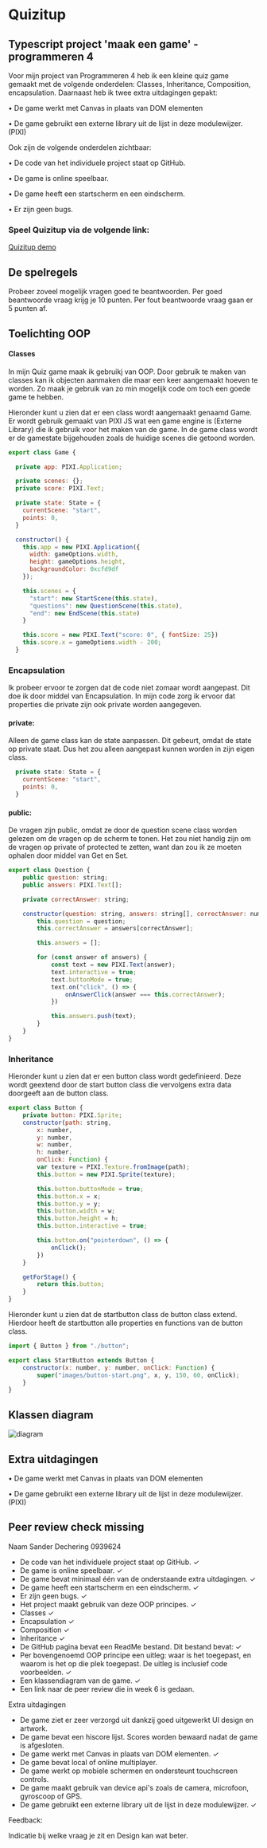 # Quizitup

## Typescript project 'maak een game' - programmeren 4
Voor mijn project van Programmeren 4 heb ik een kleine quiz game gemaakt met de volgende onderdelen: Classes, Inheritance, Composition, encapsulation. Daarnaast heb ik twee extra uitdagingen gepakt: 

• De game werkt met Canvas in plaats van DOM elementen

• De game gebruikt een externe library uit de lijst in deze modulewijzer. (PIXI)

Ook zijn de volgende onderdelen zichtbaar:

• De code van het individuele project staat op GitHub.

• De game is online speelbaar.

• De game heeft een startscherm en een eindscherm.

• Er zijn geen bugs. 


### Speel Quizitup via de volgende link:
[Quizitup demo](https://stud.hosted.hr.nl/0919894/quizitup/)

## De spelregels
Probeer zoveel mogelijk vragen goed te beantwoorden. Per goed beantwoorde vraag krijg je 10 punten. Per fout beantwoorde vraag gaan er 5 punten af.


## Toelichting OOP

#### Classes
In mijn Quiz game maak ik gebruikj van OOP. Door gebruik te maken van classes kan ik objecten aanmaken die maar een keer aangemaakt hoeven te worden. Zo maak je gebruik van zo min mogelijk code om toch een goede game te hebben.


Hieronder kunt u zien dat er een class wordt aangemaakt genaamd Game. Er wordt gebruik gemaakt van PIXI JS wat een game engine is (Externe Library) die ik gebruik voor het maken van de game. In de game class wordt er de gamestate bijgehouden zoals de huidige scenes die getoond worden.

```javascript
export class Game {

  private app: PIXI.Application;

  private scenes: {};
  private score: PIXI.Text;

  private state: State = {
    currentScene: "start",
    points: 0,
  }

  constructor() {
    this.app = new PIXI.Application({
      width: gameOptions.width,
      height: gameOptions.height,
      backgroundColor: 0xcfd9df
    });

    this.scenes = {
      "start": new StartScene(this.state),
      "questions": new QuestionScene(this.state),
      "end": new EndScene(this.state)
    }

    this.score = new PIXI.Text("score: 0", { fontSize: 25})
    this.score.x = gameOptions.width - 200;
  }

```


### Encapsulation
Ik probeer ervoor te zorgen dat de code niet zomaar wordt aangepast. Dit doe ik door middel van Encapsulation. In mijn code zorg ik ervoor dat properties die private zijn ook private worden aangegeven.



#### private: 
Alleen de game class kan de state aanpassen. Dit gebeurt, omdat de state op private staat. Dus het zou alleen aangepast kunnen worden in zijn eigen class.

```javascript
  private state: State = {
    currentScene: "start",
    points: 0,
  }
```


#### public: 
De vragen zijn public, omdat ze door de question scene class worden gelezen om de vragen op de scherm te tonen. Het zou niet handig zijn om de vragen op private of protected te zetten, want dan zou ik ze moeten ophalen door middel van Get en Set.

```javascript
export class Question {
    public question: string;
    public answers: PIXI.Text[];

    private correctAnswer: string;

    constructor(question: string, answers: string[], correctAnswer: number, onAnswerClick: Function) {
        this.question = question;
        this.correctAnswer = answers[correctAnswer];

        this.answers = [];

        for (const answer of answers) {
            const text = new PIXI.Text(answer);
            text.interactive = true;
            text.buttonMode = true;
            text.on("click", () => {
                onAnswerClick(answer === this.correctAnswer);
            })

            this.answers.push(text);
        }
    }
}
```


### Inheritance
Hieronder kunt u zien dat er een button class wordt gedefinieerd.
Deze wordt geextend door de start button class die vervolgens extra data doorgeeft aan de button class.
```javascript
export class Button {
    private button: PIXI.Sprite;
    constructor(path: string, 
        x: number, 
        y: number, 
        w: number, 
        h: number,
        onClick: Function) {
        var texture = PIXI.Texture.fromImage(path);
        this.button = new PIXI.Sprite(texture);

        this.button.buttonMode = true;
        this.button.x = x;
        this.button.y = y;
        this.button.width = w;
        this.button.height = h;
        this.button.interactive = true;

        this.button.on("pointerdown", () => {
            onClick();
        })
    }

    getForStage() {
        return this.button;
    }
}
```
Hieronder kunt u zien dat de startbutton class de button class extend.
Hierdoor heeft de startbutton alle properties en functions van de button class.


```javascript
import { Button } from "./button";

export class StartButton extends Button {
    constructor(x: number, y: number, onClick: Function) {
        super("images/button-start.png", x, y, 150, 60, onClick);
    }
}
```


## Klassen diagram
![diagram](https://image.ibb.co/gDqbEy/klassendiagram.jpg)

## Extra uitdagingen
• De game werkt met Canvas in plaats van DOM elementen

• De game gebruikt een externe library uit de lijst in deze modulewijzer. (PIXI)


## Peer review **check** **missing**
Naam Sander Dechering 0939624

- De code van het individuele project staat op GitHub. ✓
- De game is online speelbaar. ✓
- De game bevat minimaal één van de onderstaande extra uitdagingen. ✓
- De game heeft een startscherm en een eindscherm. ✓
- Er zijn geen bugs. ✓
- Het project maakt gebruik van deze OOP principes. ✓
- Classes ✓
- Encapsulation ✓
- Composition ✓
- Inheritance ✓
- De GitHub pagina bevat een ReadMe bestand. Dit bestand bevat: ✓
- Per bovengenoemd OOP principe een uitleg: waar is het toegepast, en waarom is het
op die plek toegepast. De uitleg is inclusief code voorbeelden. ✓
- Een klassendiagram van de game. ✓
- Een link naar de peer review die in week 6 is gedaan. 

Extra uitdagingen
- De game ziet er zeer verzorgd uit dankzij goed uitgewerkt UI design en artwork. 
- De game bevat een hiscore lijst. Scores worden bewaard nadat de game is afgesloten. 
- De game werkt met Canvas in plaats van DOM elementen. ✓
- De game bevat local of online multiplayer.
- De game werkt op mobiele schermen en ondersteunt touchscreen controls.
- De game maakt gebruik van device api's zoals de camera, microfoon, gyroscoop of GPS. 
- De game gebruikt een externe library uit de lijst in deze modulewijzer. ✓

Feedback:

Indicatie bij welke vraag je zit en Design kan wat beter.